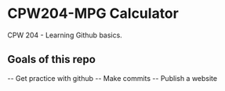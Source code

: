 # CPW204-MPG Calculator
CPW 204 - Learning Github basics.

## Goals of this repo
-- Get practice with github
-- Make commits
-- Publish a website
